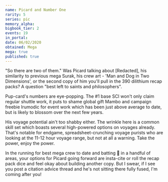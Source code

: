 ```yaml
---
name: Picard and Number One
rarity: 5
series: pic
memory_alpha:
bigbook_tier: 2
events: 19
in_portal:
date: 06/02/2020
obtained: Mega
mega: true
published: true
---
```


"So there are two of them." Was Picard talking about [Redacted], his similarity to previous mega Surak, his crew art - 'Man and Dog in Two Dimensions', or the second copy of him you'll pull in the 390 dilithium recap packs? A question "best left to saints and philosophers".

Pup-card's numbers are eye-popping. The #1 base SCI won't only claim regular shuttle work, it puts to shame global gift Mambo and campaign freebie Irumodic for event work which has been just above average to date, but is likely to blossom over the next few years.

His voyage potential ain't too shabby either. The wrinkle here is a common skill set which boasts several high-powered options on voyages already. That's notable for endgame, spreadsheet-crunching voyage purists who are looking at the 11-12 hour voyage range, but not at all a warning. Take the power, enjoy the power.

In the running for best mega crew to date and batting 💯 in a handful of areas, your options for Picard going forward are insta-cite or roll the recap pack dice and feel okay about building another copy. But I swear, if I see you post a citation advice thread and he's not sitting there fully fused, I'm coming after you!
